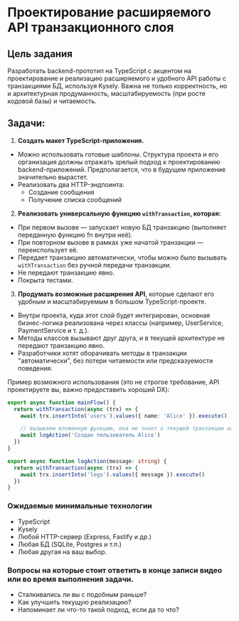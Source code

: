 # Проектирование расширяемого API транзакционного слоя

## Цель задания

Разработать backend-прототип на TypeScript с акцентом на проектирование и реализацию расширяемого и удобного API работы с транзакциями БД, используя Kysely. Важна не только корректность, но и архитектурная продуманность, масштабируемость (при росте кодовой базы) и читаемость.

## Задачи:

1. **Создать макет TypeScript-приложения.**
- Можно использовать готовые шаблоны. Структура проекта и его организация должны отражать зрелый подход к проектированию backend-приложений. Предполагается, что в будущем приложение значительно вырастет.
- Реализовать два HTTP-эндпоинта:
    - Создание сообщения
    - Получение списка сообщений
2. **Реализовать универсальную функцию `withTransaction`, которая:**
- При первом вызове — запускает новую БД транзакцию (выполняет переданную функцию fn внутри неё).
- При повторном вызове в рамках уже начатой транзакции — переиспользует её.
- Передает транзакцию автоматически, чтобы можно было вызывать `withTransaction` без ручной передачи транзакции.
- Не передают транзакцию явно.
- Покрыта тестами.
3. **Продумать возможные расширения API**, которые сделают его удобным и масштабируемым в большом TypeScript-проекте.
- Внутри проекта, куда этот слой будет интегрирован, основная бизнес-логика реализована через классы (например, UserService, PaymentService и т. д.).
- Методы классов вызывают друг друга, и в текущей архитектуре не передают транзакцию явно.
- Разработчики хотят оборачивать методы в транзакции "автоматически", без потери читаемости или предсказуемости поведения.

Пример возможного использования (это не строгое требование, API проектируете вы, важно предоставить хороший DX):
```typescript
export async function mainFlow() {
  return withTransaction(async (trx) => {
    await trx.insertInto('users').values({ name: 'Alice' }).execute()

    // вызываем вложенную функцию, она не знает о текущей транзакции напрямую
    await logAction('Создан пользователь Alice')
  })
}

export async function logAction(message: string) {
  return withTransaction(async (trx) => {
    await trx.insertInto('logs').values({ message }).execute()
  })
}
```

### Ожидаемые минимальные технологии

- TypeScript
- Kysely
- Любой HTTP-сервер (Express, Fastify и др.)
- Любая БД (SQLite, Postgres и т.п.)
- Любая другая на ваш выбор.

### Вопросы на которые стоит ответить в конце записи видео или во время выполнения задачи.

- Сталкивались ли вы с подобным раньше?
- Как улучшить текущую реализацию?
- Напоминает ли что-то такой подход, если да то что?